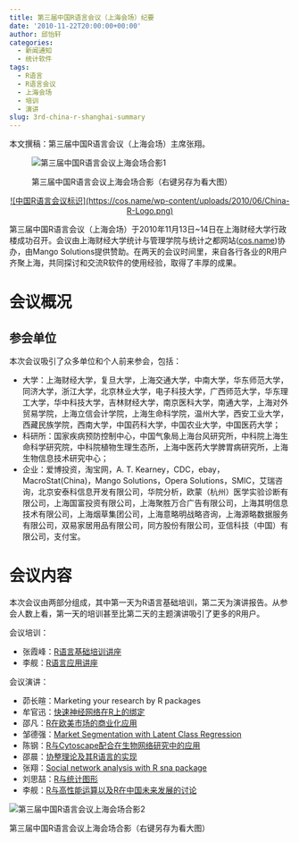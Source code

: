```yaml
---
title: 第三届中国R语言会议（上海会场）纪要
date: '2010-11-22T20:00:00+00:00'
author: 邱怡轩
categories:
  - 新闻通知
  - 统计软件
tags:
  - R语言
  - R语言会议
  - 上海会场
  - 培训
  - 演讲
slug: 3rd-china-r-shanghai-summary
---
```


本文撰稿：第三届中国R语言会议（上海会场）主席张翔。<figure style="width: 500px" class="wp-caption aligncenter">

![第三届中国R语言会议上海会场合影1](https://cos.name/wp-content/uploads/2010/11/3rd-China-R-SH-1.jpg "第三届中国R语言会议上海会场合影1")<figcaption class="wp-caption-text">第三届中国R语言会议上海会场合影（右键另存为看大图）</figcaption></figure> 

<p style="text-align: center;">
  <a href="https://cos.name/wp-content/uploads/2010/06/China-R-Logo.png">![中国R语言会议标识](https://cos.name/wp-content/uploads/2010/06/China-R-Logo.png)</a>
</p>

第三届中国R语言会议（上海会场）于2010年11月13日~14日在上海财经大学行政楼成功召开。会议由上海财经大学统计与管理学院与统计之都网站(<a href="https://cos.name/" target="_blank">cos.name</a>)协办，由Mango Solutions提供赞助。在两天的会议时间里，来自各行各业的R用户齐聚上海，共同探讨和交流R软件的使用经验，取得了丰厚的成果。

# 会议概况

## 参会单位

本次会议吸引了众多单位和个人前来参会，包括：

  * 大学：上海财经大学，复旦大学，上海交通大学，中南大学，华东师范大学，同济大学，浙江大学，北京林业大学，电子科技大学，广西师范大学，华东理工大学，华中科技大学，吉林财经大学，南京医科大学，南通大学，上海对外贸易学院，上海立信会计学院，上海生命科学院，温州大学，西安工业大学，西藏民族学院，西南大学，中国药科大学，中国农业大学，中国医药大学；
  * 科研所：国家疾病预防控制中心，中国气象局上海台风研究所，中科院上海生命科学研究院，中科院植物生理生态所，上海中医药大学脾胃病研究所，上海生物信息技术研究中心；
  * 企业：爱博投资，淘宝网，A. T. Kearney，CDC，ebay，MacroStat(China)，Mango Solutions，Opera Solutions，SMIC，艾瑞咨询，北京安泰科信息开发有限公司，华院分析，欧蒙（杭州）医学实验诊断有限公司，上海国富投资有限公司，上海聚胜万合广告有限公司，上海其明信息技术有限公司，上海烟草集团公司，上海意略明战略咨询，上海源略数据服务有限公司，双易家居用品有限公司，同方股份有限公司，亚信科技（中国）有限公司，支付宝。

# 会议内容

本次会议由两部分组成，其中第一天为R语言基础培训，第二天为演讲报告。从参会人数上看，第一天的培训甚至比第二天的主题演讲吸引了更多的R用户。

会议培训：

  * 张霞峰：<a href="https://cos.name/wp-content/uploads/2010/11/China-R-2010-R-basic.ppt" target="_blank">R语言基础培训讲座</a>
  * 李舰：<a href="https://cos.name/wp-content/uploads/2010/11/China-R-2010-R-Training-Shanghai.zip" target="_blank">R语言应用讲座</a>

会议演讲：

  * 茆长暄：Marketing your research by R packages
  * 牟官迅：<a href="https://cos.name/wp-content/uploads/2010/11/China-R-2010-libfann-R-Binding.ppt" target="_blank">快速神经网络在R上的绑定</a>
  * 邵凡：<a href="https://cos.name/wp-content/uploads/2010/11/China-R-2010-R-in-Enterprise-Environment.ppt" target="_blank">R在欧美市场的商业化应用</a>
  * 邹德强：<a href="https://cos.name/wp-content/uploads/2010/11/China-R-2010-Market-Segmentation-with-Latent-Class-Regression.pdf" target="_blank">Market Segmentation with Latent Class Regression</a>
  * 陈钢：<a href="https://cos.name/wp-content/uploads/2010/11/China-R-2010-R-and-Cytoscape.pdf" target="_blank">R与Cytoscape配合在生物网络研究中的应用</a>
  * 邵晨：<a href="https://cos.name/wp-content/uploads/2010/11/China-R-2010-Cointegrate.ppt" target="_blank">协整理论及其R语言的实现</a>
  * 张翔：<a href="https://cos.name/wp-content/uploads/2010/11/China-R-2010-SNA.pdf" target="_blank">Social network analysis with R sna package</a>
  * 刘思喆：<a href="https://cos.name/wp-content/uploads/2010/11/China-R-2010-R-and-Statistical-Graphics.pdf" target="_blank">R与统计图形</a>
  * 李舰：<a href="https://cos.name/wp-content/uploads/2010/11/China-R-2010-High-Performance-Computing.pdf" target="_blank">R与高性能运算以及R在中国未来发展的讨论</a><figure style="width: 500px" class="wp-caption aligncenter">

![第三届中国R语言会议上海会场合影2](https://cos.name/wp-content/uploads/2010/11/3rd-China-R-SH-2.jpg "第三届中国R语言会议上海会场合影2")<figcaption class="wp-caption-text">第三届中国R语言会议上海会场合影（右键另存为看大图）</figcaption></figure>
